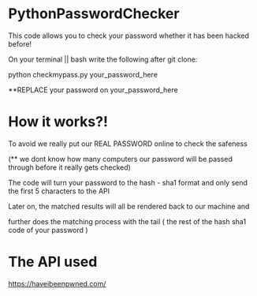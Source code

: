# PythonPasswordChecker
This code allows you to check your password whether it has been hacked before!

On your terminal || bash write the following after git clone:

python checkmypass.py your_password_here

**REPLACE your password on your_password_here

# How it works?!
To avoid we really put our REAL PASSWORD online to check the safeness 

(** we dont know how many computers our password will be passed through before it really gets checked)

The code will turn your password to the hash - sha1 format and only send the first 5 characters to the API 

Later on, the matched results will all be rendered back to our machine and 

further does the matching process with the tail ( the rest of the hash sha1 code of your password )

# The API used

https://haveibeenpwned.com/
